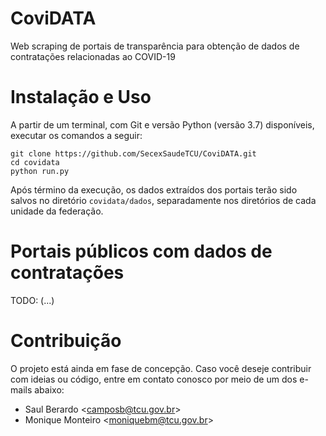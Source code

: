 # CoviDATA
Web scraping de portais de transparência para obtenção de dados de contratações relacionadas ao COVID-19

# Instalação e Uso
A partir de um terminal, com Git e versão Python (versão 3.7) disponíveis, executar os comandos a seguir:
```
git clone https://github.com/SecexSaudeTCU/CoviDATA.git
cd covidata
python run.py
```

Após término da execução, os dados extraídos dos portais terão sido salvos no diretório `covidata/dados`, separadamente
nos diretórios de cada unidade da federação.

# Portais públicos com dados de contratações
 TODO: (...)

# Contribuição
O projeto está ainda em fase de concepção. Caso você deseje contribuir com ideias ou código, entre em contato conosco
por meio de um dos e-mails abaixo:
* Saul Berardo <[camposb@tcu.gov.br](camposb@tcu.gov.br)>
* Monique Monteiro <[moniquebm@tcu.gov.br](moniquebm@tcu.gov.br)>